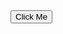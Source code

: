 <!DOCTYPE html>
<html lang="en">
<head>
  <meta charset="UTF-8">
  <meta name="viewport" content="width=device-width, initial-scale=1.0">
  <title>HPP Test Button Click</title>
</head>
<body>
  <button id="executeButton">Click Me</button>

  <script>
    document.getElementById('executeButton').addEventListener('click', function() {
      const script = document.createElement('script');

      // Use hosted-payments-ui@1.0.0 to apply exact widget version
      // Or hosted-payments-ui@1 to apply last version from specified version
      script.src = "https://cdn.aws.billingplatform.com/hosted-payments-ui@1/lib.js";

      document.body.append(script);
      script.onload = function () {
        HostedPayments.renderPaymentForm({
          /** Required parameters: */
          apiUrl: "https://sandbox.billingplatform.com/noonlight_dev/hostedPayments/1.0/",
          securityToken: "eyJhbGciOiJSUzI1NiJ9.eyJ0eXBlIjoiVVNFUiIsIm9yZ05hbWUiOiJub29ubGlnaHRfZGV2IiwiZW52aXJvbm1lbnRJZCI6IjA5NjYwMmFhLWEwMzMtNGRhZC04MTVkLTc1NDEwNWRiZjZmYyIsImlkZW50aXR5IjoiNDNERjExMkY5ODQxQkMxRjQxM0YiLCJzZXNzaW9uSWQiOiJQZlBXdXh4Uk1yU1hhdFN2SmJCUk5nbFVaRVBNd0xJRWRGc0xlUExzIiwidXNlcklkIjoiMTU2MDY5IiwidXNlcm5hbWUiOiJicC5hcGkudXNlciIsInR0bCI6MTUsInRva2VuVHlwZSI6IkFDQ0VTUyIsImlhdCI6MTczMzg2MDM5MywiZXhwIjoxNzMzODYxMjkzfQ.dULJd8rJGmEARxs9bZBjOlheqARlR008ucQhwcv4Z38iq4ppSJBPxpObcjjuPyNaNppd1_RzuSMdmwHSR8CC4WoNktpT7zNvSijLBAzf_nc28M332zMj7WCG4xbc74PMDxD0lzPd4ZWGefpZnoIaRj1LDU86j32YJHbkjAFolxBB2B16WlqYnLQl8lFJr6gU1tTWpM4a40pvG3dxD0pKawg5t-36atZGi1nLuzkBCZVT7eJdXryZcZDlG8_BEMmRsDdXV_Mv8vkJK0eL6thWHqjtGIKplPNck0P748u8x5IyETnQIgH1nR3xHA0i6eq_ZQb1i8RZrZm01rW7CsRSiw",
          refresh_token: "eyJhbGciOiJSUzI1NiJ9.eyJ0eXBlIjoiVVNFUiIsIm9yZ05hbWUiOiJub29ubGlnaHRfZGV2IiwiZW52aXJvbm1lbnRJZCI6IjA5NjYwMmFhLWEwMzMtNGRhZC04MTVkLTc1NDEwNWRiZjZmYyIsImlkZW50aXR5IjoiNDNERjExMkY5ODQxQkMxRjQxM0YiLCJzZXNzaW9uSWQiOiJQZlBXdXh4Uk1yU1hhdFN2SmJCUk5nbFVaRVBNd0xJRWRGc0xlUExzIiwidXNlcklkIjoiMTU2MDY5IiwidXNlcm5hbWUiOiJicC5hcGkudXNlciIsInR0bCI6MTUsInRva2VuVHlwZSI6IlJFRlJFU0giLCJpYXQiOjE3MzM4NjAzOTMsImV4cCI6MTczMzk0MzE5M30.tN2O3JY_WW0glVdaMCfFsXBob__xcD6LSqgg1D5FVAITLSN8JYeg59aq-GlZ13dhTWgQ7sNhji1lWjEA25_-bg33uzXc4Ky5Cno_zCA-BQyhFCiilSwJ3TzB0QK4zJaui8MD-39o4xEcLV6bixnMwZuBqzzUXs5QtP2i-fQwtgHgbC84HU6gi-ZHFqkKElcjY3cLNXcxS8XyYdv1--rNWSPCGVjpKNHqaDHmTXZmwZQdWg3ySYSk-vvEL29UicLdGYhFXZTWvNl7NuyI1RK5E1fnPHEc5N6SMr4ebg_R6niC_FAkOUr61JFfVJkuPAf6uHQYIOdsIRqql4_VmHqu8Q",

          apiUrl: "https://sandbox.billingplatform.com/noonlight_dev/hostedPayments/1.0/",
          targetSelector: 'body',
          amount: 100,
          environmentId: '096602aa-a033-4dad-815d-754105dbf6fc',
          billingProfileId: '1ba91f19-61f9-1c28-e063-ee043c0a3abe',
          paymentGateways: ['CreditCard', 'ACH'],
        });

        // Explicitly set the header in the fetch request
        fetch('https://sandbox.billingplatform.com/noonlight_dev/hostedPayments/1.0/', {
          method: 'POST',
          headers: {
            'Content-Type': 'application/json',
            'environmentId': '096602aa-a033-4dad-815d-754105dbf6fc',
            'Authorization': 'Bearer your-security-token'
          },
          body: JSON.stringify({
            amount: 100,
            billingProfileId: '1ba91f19-61f9-1c28-e063-ee043c0a3abe',
            paymentGateways: ['CreditCard', 'ACH']
          })
        })
        .then(response => response.json())
        .then(data => console.log(data))
        .catch(error => console.error('Error:', error));
      };
    });
  </script>
</body>
</html>
